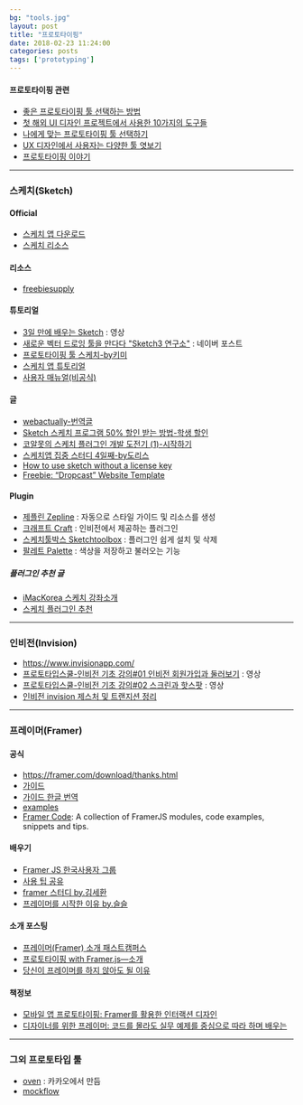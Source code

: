 ```yaml
---
bg: "tools.jpg"
layout: post
title: "프로토타이핑"
date: 2018-02-23 11:24:00
categories: posts
tags: ['prototyping']
---
```


#### 프로토타이핑 관련
- [좋은 프로토타이핑 툴 선택하는 방법](https://brunch.co.kr/@ebprux/217)
- [첫 해외 UI 디자인 프로젝트에서 사용한 10가지의 도구들](https://medium.com/korean-odocs/첫-해외-ui-디자인-프로젝트에서-사용한-10가지의-도구들-583b705d1cc)
- [나에게 맞는 프로토타이핑 툴 선택하기](https://medium.com/@hooncho/나에게-맞는-프로토타이핑-툴-선택하기-da5b369445c6)
- [UX 디자인에서 사용자는 다양한 툴 엿보기](https://brunch.co.kr/@ebprux/244)
- [프로토타이핑 이야기](https://brunch.co.kr/magazine/prototyping)

---

### 스케치(Sketch)

#### Official
- [스케치 앱 다운로드](https://www.sketchapp.com/)
- [스케치 리소스](https://www.sketchappsources.com/)

#### 리소스
- [freebiesupply](https://freebiesupply.com/free-sketch-mockups/)

#### 튜토리얼
- [3일 만에 배우는 Sketch](http://www.edwith.org/cdc_sketch/joinLectures/8887) : 영상
- [새로운 벡터 드로잉 툴을 만다다 "Sketch3 연구소"](http://post.naver.com/my/series/detail.nhn?seriesNo=207239&memberNo=639) : 네이버 포스트
- [프로토타이핑 툴 스케치-by키미](https://brunch.co.kr/magazine/sketch3)
- [스케치 앱 튜토리얼](https://www.vobour.com/스케치-앱-튜토리얼-1편-총-5편-r1fqygnhim)
- [사용자 매뉴얼(비공식)](https://sketch3doko.wordpress.com/)

#### 글
- [webactually-번역글](http://webactually.com/2017/09/스케치로-반응형-웹-디자인하기/)
- [Sketch 스케치 프로그램 50% 할인 받는 방법-학생 할인](http://27liter.tistory.com/65)
- [코알못의 스케치 플러그인 개발 도전기 (1)-시작하기](http://slowalk.tistory.com/2449)
- [스케치앱 집중 스터디 4일째-by도리스](http://rindesign.tistory.com/68)
- [How to use sketch without a license key](http://couponhacks.org/use-sketch-without-license-key/)
- [Freebie: “Dropcast” Website Template](https://tympanus.net/codrops/2018/02/23/freebie-dropcast-website-template-html-sketch/)

#### Plugin
- [제플린 Zepline](https://zeplin.io/) : 자동으로 스타일 가이드 및 리소스를 생성
- [크래프트 Craft](https://www.invisionapp.com/craft) : 인비전에서 제공하는 플러그인
- [스케치툴박스 Sketchtoolbox](http://sketchtoolbox.com/) : 플러그인 쉽게 설치 및 삭제
- [팔레트 Palette](https://github.com/andrewfiorillo/sketch-palettes) : 색상을 저장하고 불러오는 기능

##### 플러그인 추천 글
- [iMacKorea 스케치 강좌소개](http://imackorea.com/2016/05/맥-sketch-강좌-업데이트/)
- [스케치 플러그인 추천](http://www.suiux.com/essential_sketch_plugins/)

---

### 인비전(Invision)
- https://www.invisionapp.com/
- [프로토타입스쿨-인비전 기초 강의#01 인비전 회원가입과 둘러보기](https://vimeo.com/177360007) : 영상
- [프로토타입스쿨-인비전 기초 강의#02 스크린과 핫스팟](https://vimeo.com/178281587) : 영상
- [인비전 invision 제스처 및 트랜지션 정리](http://rindesign.tistory.com/74?category=641421)

---

### 프레이머(Framer)

#### 공식
- https://framer.com/download/thanks.html
- [가이드](https://framer.com/getstarted/guides/)
- [가이드 한글 번역](http://framerjs.co.kr/)
- [examples](http://examples.framerjs.com/)
- [Framer Code](http://framerco.de/): A collection of FramerJS modules, code examples, snippets and tips.

#### 배우기
- [Framer JS 한국사용자 그룹](https://www.facebook.com/groups/framerkorea/about/)
- [사용 팁 공유](https://goo.gl/sYmS6u)
- [framer 스터디 by.김세환](https://brunch.co.kr/magazine/framerjs30days)
- [프레이머를 시작한 이유 by.슬슬](https://brunch.co.kr/@yeslee/16)


#### 소개 포스팅
- [프레이머(Framer) 소개 패스트캠퍼스](http://blog.fastcampus.co.kr/220870791550)
- [프로토타이핑 with Framer.js—소개](https://brunch.co.kr/@minwoo/1)
- [당신이 프레이머를 하지 않아도 될 이유](https://brunch.co.kr/@ultra0034/45)

#### 책정보
- [모바일 앱 프로토타이핑: Framer를 활용한 인터랙션 디자인](http://book.naver.com/bookdb/book_detail.nhn?bid=11802209)
- [디자이너를 위한 프레이머: 코드를 몰라도 실무 예제를 중심으로 따라 하며 배우는](http://book.naver.com/bookdb/book_detail.nhn?bid=12670610)

---

### 그외 프로토타입 툴
- [oven](https://ovenapp.io/) : 카카오에서 만듬
- [mockflow](https://mockflow.com/)

